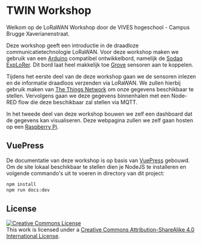 # TWIN Workshop

Welkom op de LoRaWAN Workshop door de VIVES hogeschool - Campus Brugge Xaverianenstraat.

Deze workshop geeft een introductie in de draadloze communicatietechnologie LoRaWAN. Voor deze workshop maken we gebruik van een [Arduino](https://www.arduino.cc/) compatibel ontwikkelbord, namelijk de [Sodaq ExpLoRer](https://shop.sodaq.com/explorer.html). Dit bord laat heel makkelijk toe [Grove](http://wiki.seeedstudio.com/Grove/) sensoren aan te koppelen.

<!-- TODO: Add some pictures / screenshots -->

Tijdens het eerste deel van de deze workshop gaan we de sensoren inlezen en de informatie draadloos verzenden via LoRaWAN. We zullen hierbij gebruik maken van [The Things Network](https://www.thethingsnetwork.org/) om onze gegevens beschikbaar te stellen. Vervolgens gaan we deze gegevens binnenhalen met een Node-RED flow die deze beschikbaar zal stellen via MQTT.

In het tweede deel van deze workshop bouwen we zelf een dashboard dat de gegevens kan visualiseren. Deze webpagina zullen we zelf gaan hosten op een [Raspberry Pi](https://www.raspberrypi.org/).

## VuePress

De documentatie van deze workshop is op basis van [VuePress](https://v2.vuepress.vuejs.org/) gebouwd. Om de site lokaal beschikbaar te stellen dien je NodeJS te installeren en volgende commando's uit te voeren in directory van dit project:

```bash
npm install
npm run docs:dev
```

## License

<a rel="license" href="http://creativecommons.org/licenses/by-sa/4.0/"><img alt="Creative Commons License" style="border-width:0" src="https://i.creativecommons.org/l/by-sa/4.0/88x31.png" /></a><br />This work is licensed under a <a rel="license" href="http://creativecommons.org/licenses/by-sa/4.0/">Creative Commons Attribution-ShareAlike 4.0 International License</a>.

